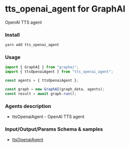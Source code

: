 
# tts_openai_agent for GraphAI

OpenAI TTS agent

### Install

```sh
yarn add tts_openai_agent
```


### Usage

```typescript
import { GraphAI } from "graphai";
import { ttsOpenaiAgent } from "tts_openai_agent";

const agents = { ttsOpenaiAgent };

const graph = new GraphAI(graph_data, agents);
const result = await graph.run();
```

### Agents description
- ttsOpenaiAgent - OpenAI TTS agent

### Input/Output/Params Schema & samples
 - [ttsOpenaiAgent](https://github.com/receptron/graphai/blob/main/docs/agentDocs/tts/ttsOpenaiAgent.md)











